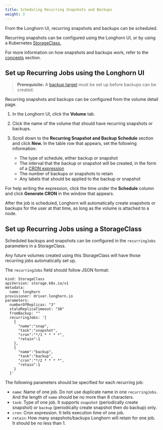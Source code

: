```yaml
---
title: Scheduling Recurring Snapshots and Backups
weight: 3
---
```


From the Longhorn UI, recurring snapshots and backups can be scheduled.

Recurring snapshots can be configured using the Longhorn UI, or by using a Kubernetes [StorageClass.](https://kubernetes.io/docs/concepts/storage/storage-classes/)

For more information on how snapshots and backups work, refer to the [concepts](../../concepts) section.

## Set up Recurring Jobs using the Longhorn UI

> **Prerequisite:** A [backup target](../backup-and-restore/set-backup-target) must be set up before backups can be created.

Recurring snapshots and backups can be configured from the volume detail page. 

1. In the Longhorn UI, click the **Volume** tab.
2. Click the name of the volume that should have recurring snapshots or backups.
3. Scroll down to the **Recurring Snapshot and Backup Schedule** section and click **New.** In the table row that appears, set the following information:

    - The type of schedule, either backup or snapshot
    - The interval that the backup or snapshot will be created, in the form of a [CRON expression](https://en.wikipedia.org/wiki/Cron#CRON_expression)
    - The number of backups or snapshots to retain
    - Any labels that should be applied to the backup or snapshot

For help writing the expression, click the time under the **Schedule** column and click **Generate CRON** in the window that appears.

After the job is scheduled, Longhorn will automatically create snapshots or backups for the user at that time, as long as the volume is attached to a node.

## Set up Recurring Jobs using a StorageClass

Scheduled backups and snapshots can be configured in the `recurringJobs` parameters in a StorageClass.

Any future volumes created using this StorageClass will have those recurring jobs automatically set up.

The `recurringJobs` field should follow JSON format:

    kind: StorageClass
    apiVersion: storage.k8s.io/v1
    metadata:
      name: longhorn
    provisioner: driver.longhorn.io
    parameters:
      numberOfReplicas: "3"
      staleReplicaTimeout: "30"
      fromBackup: ""
      recurringJobs: '[
        { 
          "name":"snap", 
          "task":"snapshot", 
          "cron":"*/1 * * * *", 
          "retain":1
        },
        {
          "name":"backup", 
          "task":"backup", 
          "cron":"*/2 * * * *", 
          "retain":1
        }
      ]'



The following parameters should be specified for each recurring job:

- `name`: Name of one job. Do not use duplicate name in one `recurringJobs`. And the length of `name` should be no more than 8 characters.
- `task`: Type of one job. It supports `snapshot` (periodically create snapshot) or `backup` (periodically create snapshot then do backup) only.
- `cron`: Cron expression. It tells execution time of one job.
- `retain`: How many snapshots/backups Longhorn will retain for one job. It should be no less than 1.

